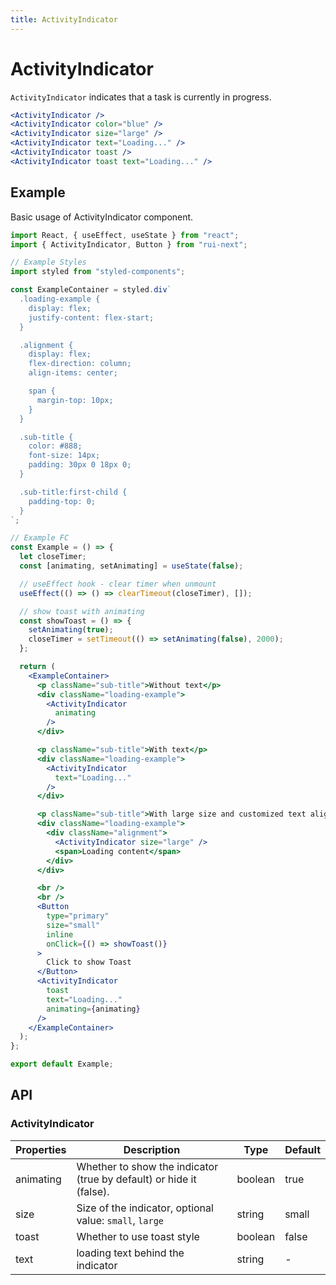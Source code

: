 ```yaml
---
title: ActivityIndicator
---
```


# ActivityIndicator

`ActivityIndicator` indicates that a task is currently in progress.

```jsx
<ActivityIndicator />
<ActivityIndicator color="blue" />
<ActivityIndicator size="large" />
<ActivityIndicator text="Loading..." />
<ActivityIndicator toast />
<ActivityIndicator toast text="Loading..." />
```

## Example

Basic usage of ActivityIndicator component.

```jsx live=local
import React, { useEffect, useState } from "react";
import { ActivityIndicator, Button } from "rui-next";

// Example Styles
import styled from "styled-components";

const ExampleContainer = styled.div`
  .loading-example {
    display: flex;
    justify-content: flex-start;
  }

  .alignment {
    display: flex;
    flex-direction: column;
    align-items: center;

    span {
      margin-top: 10px;
    }
  }

  .sub-title {
    color: #888;
    font-size: 14px;
    padding: 30px 0 18px 0;
  }

  .sub-title:first-child {
    padding-top: 0;
  }
`;

// Example FC
const Example = () => {
  let closeTimer;
  const [animating, setAnimating] = useState(false);  

  // useEffect hook - clear timer when unmount
  useEffect(() => () => clearTimeout(closeTimer), []);

  // show toast with animating
  const showToast = () => {
    setAnimating(true);
    closeTimer = setTimeout(() => setAnimating(false), 2000);
  };

  return (
    <ExampleContainer>
      <p className="sub-title">Without text</p>
      <div className="loading-example">
        <ActivityIndicator
          animating
        />
      </div>

      <p className="sub-title">With text</p>
      <div className="loading-example">
        <ActivityIndicator
          text="Loading..."
        />
      </div>

      <p className="sub-title">With large size and customized text alignment</p>
      <div className="loading-example">
        <div className="alignment">
          <ActivityIndicator size="large" />
          <span>Loading content</span>
        </div>
      </div>

      <br />
      <br />
      <Button
        type="primary"
        size="small"
        inline
        onClick={() => showToast()}
      >
        Click to show Toast
      </Button>
      <ActivityIndicator
        toast
        text="Loading..."
        animating={animating}
      />
    </ExampleContainer>
  );
};

export default Example;
```

## API

### ActivityIndicator

Properties | Description | Type | Default
-----------|------------|------|--------
|  animating  | Whether to show the indicator (true by default) or hide it (false). | boolean | true |
|  size  | Size of the indicator, optional value: `small`, `large` | string | small |
|  toast  | Whether to use toast style | boolean  | false |
|  text  | loading text behind the indicator | string | - |
